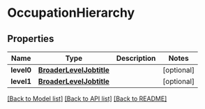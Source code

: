 # OccupationHierarchy


## Properties
Name | Type | Description | Notes
------------ | ------------- | ------------- | -------------
**level0** | [**BroaderLevelJobtitle**](BroaderLevelJobtitle.md) |  | [optional] 
**level1** | [**BroaderLevelJobtitle**](BroaderLevelJobtitle.md) |  | [optional] 

[[Back to Model list]](../README.md#documentation-for-models) [[Back to API list]](../README.md#documentation-for-api-endpoints) [[Back to README]](../README.md)


